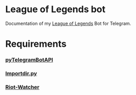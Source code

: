 # League of Legends bot

Documentation of my [League of Legends](http://telegram.me/league_of_legends_bot) Bot for Telegram.

# Requirements

### [pyTelegramBotAPI](https://github.com/eternnoir/pyTelegramBotAPI)

### [Importdir.py](https://gitlab.com/aurelien-lourot/importdir)

### [Riot-Watcher](https://github.com/pseudonym117/Riot-Watcher)

